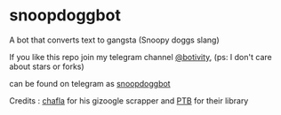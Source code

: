 # snoopdoggbot
A bot that converts text to gangsta 
(Snoopy doggs slang)

If you like this repo join my telegram channel [@botivity](https://telegram.dog/botivity),
(ps: I don't care about stars or forks)

can be found on telegram as [snoopdoggbot](https://telegram.dog/snoopdoggbot)



Credits :
[chafla](https://github.com/chafla) for his gizoogle scrapper
and 
[PTB](https://github.com/python-telegram-bot/python-telegram-bot) for their library
